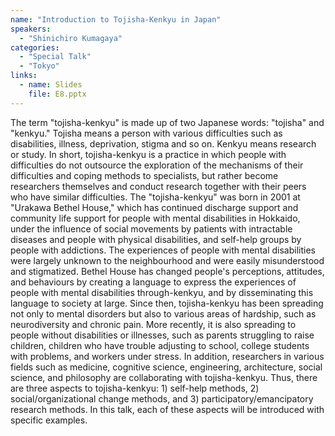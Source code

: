 ```yaml
---
name: "Introduction to Tojisha-Kenkyu in Japan"
speakers:
  - "Shinichiro Kumagaya"
categories:
  - "Special Talk"
  - "Tokyo"
links:
  - name: Slides
    file: E8.pptx
---
```


The term "tojisha-kenkyu" is made up of two Japanese words: "tojisha" and "kenkyu." Tojisha means a person with various difficulties such as disabilities, illness, deprivation, stigma and so on. Kenkyu means research or study. In short, tojisha-kenkyu is a practice in which people with difficulties do not outsource the exploration of the mechanisms of their difficulties and coping methods to specialists, but rather become researchers themselves and conduct research together with their peers who have similar difficulties. The "tojisha-kenkyu" was born in 2001 at "Urakawa Bethel House," which has continued discharge support and community life support for people with mental disabilities in Hokkaido, under the influence of social movements by patients with intractable diseases and people with physical disabilities, and self-help groups by people with addictions. The experiences of people with mental disabilities were largely unknown to the neighbourhood and were easily misunderstood and stigmatized. Bethel House has changed people's perceptions, attitudes, and behaviours by creating a language to express the experiences of people with mental disabilities through-kenkyu, and by disseminating this language to society at large. Since then, tojisha-kenkyu has been spreading not only to mental disorders but also to various areas of hardship, such as neurodiversity and chronic pain. More recently, it is also spreading to people without disabilities or illnesses, such as parents struggling to raise children, children who have trouble adjusting to school, college students with problems, and workers under stress. In addition, researchers in various fields such as medicine, cognitive science, engineering, architecture, social science, and philosophy are collaborating with tojisha-kenkyu. Thus, there are three aspects to tojisha-kenkyu: 1) self-help methods, 2) social/organizational change methods, and 3) participatory/emancipatory research methods. In this talk, each of these aspects will be introduced with specific examples.
